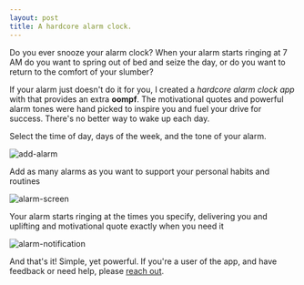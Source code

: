 ```yaml
---
layout: post
title: A hardcore alarm clock.
---
```


Do you ever snooze your alarm clock? When your alarm starts ringing at 7 AM do you want to spring out of bed and seize the day, or do you want to return to the comfort of your slumber?

If your alarm just doesn't do it for you, I created a _hardcore alarm clock app_ with that provides an extra **oompf**. The motivational quotes and powerful alarm tones were hand picked to inspire you and fuel your drive for success. There's no better way to wake up each day.

Select the time of day, days of the week, and the tone of your alarm.

![add-alarm]({{site.baseurl}}/images/hardcore-alarm-clock/add-alarm.PNG)

Add as many alarms as you want to support your personal habits and routines

![alarm-screen]({{site.baseurl}}/images/hardcore-alarm-clock/alarm-screen.PNG)

Your alarm starts ringing at the times you specify, delivering you and uplifting and motivational quote exactly when you need it

![alarm-notification]({{site.baseurl}}/images/hardcore-alarm-clock/alarm-notification.PNG)

And that's it! Simple, yet powerful. If you're a user of the app, and have feedback or need help, please [reach out](mailto:dalton.g.sweeney@gmail.com).
